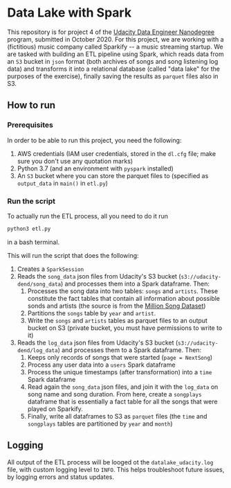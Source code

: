 # Data Lake with Spark
This repository is for project 4 of the [Udacity Data Engineer Nanodegree](https://www.udacity.com/course/data-engineer-nanodegree--nd027) program, submitted in October 2020. For this project, we are working with a (fictitious) music company called Sparkify -- a music streaming startup. We are tasked with building an ETL pipeline using Spark, which reads data from an `S3` bucket in `json` format (both archives of songs and song listening log data) and transforms it into a relational database (called "data lake" for the purposes of the exercise), finally saving the results as `parquet` files also in S3.

## How to run
### Prerequisites
In order to be able to run this project, you need the following:
1. AWS credentials (IAM user credentials, stored in the `dl.cfg` file; make sure you don't use any quotation marks)
2. Python 3.7 (and an environment with `pyspark` installed)
3. An `S3` bucket where you can store the parquet files to (specified as `output_data` in `main()` in `etl.py`)

### Run the script
To actually run the ETL process, all you need to do it run
```bash
python3 etl.py
```
in a bash terminal.

This will run the script that does the following:
1. Creates a `SparkSession`
2. Reads the `song_data` json files from Udacity's S3 bucket (`s3://udacity-dend/song_data`) and processes them into a Spark dataframe. Then:
   1. Processes the song data into two tables: `songs` and `artists`. These constitute the fact tables that contain all information about possible sonds and artists (the source is from the [Million Song Dataset](https://labrosa.ee.columbia.edu/millionsong/))
   2. Partitions the `songs` table by `year` and `artist`.
   3. Write the `songs` and `artists` tables as parquet files to an output bucket on S3 (private bucket, you must have permissions to write to it)
3. Reads the `log_data` json files from Udacity's S3 bucket (`s3://udacity-dend/log_data`) and processes them to a Spark dataframe. Then:
   1. Keeps only records of songs that were started (`page = NextSong`)
   2. Process any user data into a `users` Spark dataframe
   3. Process the unique timestamps (after transformation) into a `time` Spark dataframe
   4. Read again the `song_data` json files, and join it with the `log_data` on song name and song duration. From here, create a `songplays` dataframe that is essentially a fact table for all the songs that were played on Sparkify.
   5. Finally, write all dataframes to S3 as `parquet` files (the `time` and `songplays` tables are partitioned by `year` and `month`)


## Logging
All output of the ETL process will be looged ot the `datalake_udacity.log` file, with custom logging level to `INFO`. This helps troubleshoot future issues, by logging errors and status updates.
